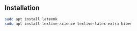 ## Installation
```bash
sudo apt install latexmk
sudo apt install texlive-science texlive-latex-extra biber
```
